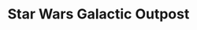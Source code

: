 ---
title: "Star Wars Galactic Outpost"
url: /lake-buena-vista/star-wars-galactic-outpost/
shop: gift
---